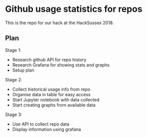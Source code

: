 # Github usage statistics for repos

This is the repo for our hack at the HackSussex 2018.

## Plan
Stage 1:
- Research github API for repo history
- Research Grafana for showing stats and graphs
- Setup plan

Stage 2:
- Collect historical usage info from repo
- Organise data in table for easy access
- Start Jupyter notebook with data collected
- Start creating graphs from available data

Stage 3:
- Use API to collect repo data
- Display information using grafana

